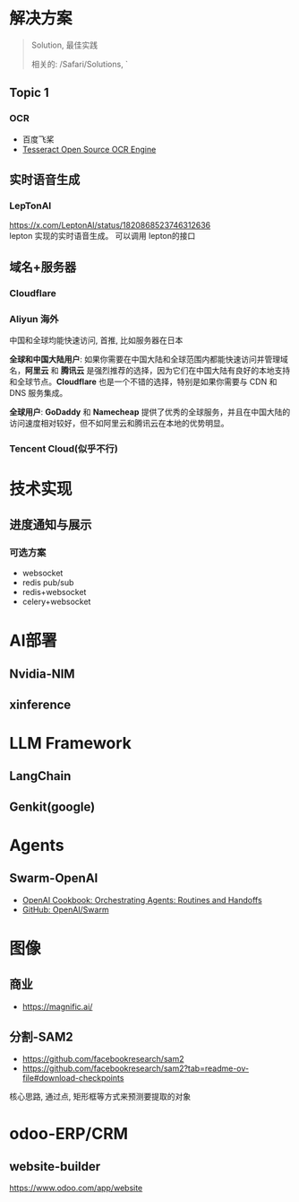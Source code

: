 # 解决方案

> Solution, 最佳实践
>
> 相关的: /Safari/Solutions, `



## Topic 1



### OCR

- 百度飞桨
- [Tesseract Open Source OCR Engine](https://github.com/tesseract-ocr/tesseract)





## 实时语音生成

### LepTonAI

https://x.com/LeptonAI/status/1820868523746312636  
lepton 实现的实时语音生成。 可以调用 lepton的接口





## 域名+服务器

### Cloudflare

### Aliyun 海外

中国和全球均能快速访问, 首推, 比如服务器在日本

**全球和中国大陆用户**: 如果你需要在中国大陆和全球范围内都能快速访问并管理域名，**阿里云** 和 **腾讯云** 是强烈推荐的选择，因为它们在中国大陆有良好的本地支持和全球节点。**Cloudflare** 也是一个不错的选择，特别是如果你需要与 CDN 和 DNS 服务集成。

**全球用户**: **GoDaddy** 和 **Namecheap** 提供了优秀的全球服务，并且在中国大陆的访问速度相对较好，但不如阿里云和腾讯云在本地的优势明显。

### Tencent Cloud(似乎不行)

# 技术实现

## 进度通知与展示



### 可选方案

- websocket
- redis pub/sub
- redis+websocket
- celery+websocket

# AI部署

## Nvidia-NIM

## xinference



# LLM Framework



## LangChain

## Genkit(google)



# Agents



## Swarm-OpenAI

- [OpenAI Cookbook: Orchestrating Agents: Routines and Handoffs](https://cookbook.openai.com/examples/orchestrating_agents)
- [GitHub: OpenAI/Swarm]()



# 图像

## 商业

- https://magnific.ai/

## 分割-SAM2

- https://github.com/facebookresearch/sam2
- https://github.com/facebookresearch/sam2?tab=readme-ov-file#download-checkpoints



核心思路, 通过点, 矩形框等方式来预测要提取的对象


# odoo-ERP/CRM

## website-builder

https://www.odoo.com/app/website

